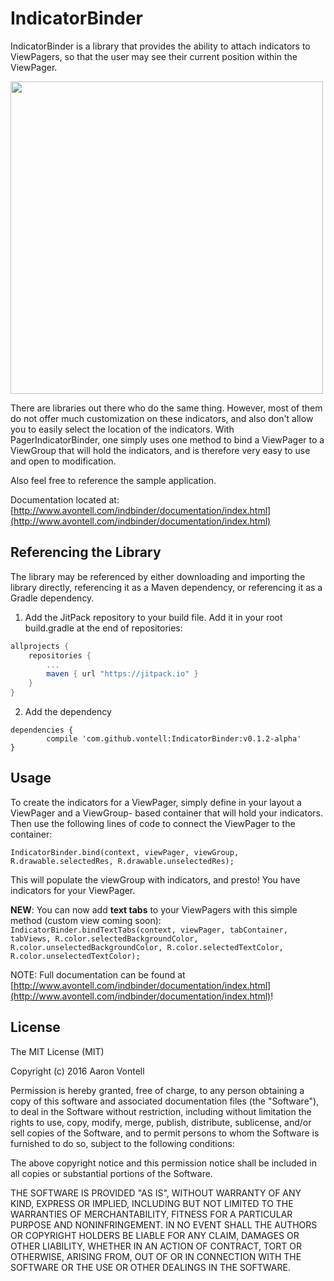 # IndicatorBinder

IndicatorBinder is a library that provides the ability to attach indicators to ViewPagers,
so that the user may see their current position within the ViewPager.

<img src="demo.gif" height="500px" />

There are libraries out there who do the same thing. However, most of them do not offer much
customization on these indicators, and also don't allow you to easily select the location of
the indicators. With PagerIndicatorBinder, one simply uses one method to bind a ViewPager to a
ViewGroup that will hold the indicators, and is therefore very easy to use and open to
modification.

Also feel free to reference the sample application.

Documentation located at: [http://www.avontell.com/indbinder/documentation/index.html](http://www.avontell.com/indbinder/documentation/index.html)

## Referencing the Library

The library may be referenced by either downloading and importing the library directly, referencing
it as a Maven dependency, or referencing it as a Gradle dependency.

1. Add the JitPack repository to your build file. Add it in your root build.gradle at the end of repositories:
```groovy
allprojects {
    repositories {
        ...
        maven { url "https://jitpack.io" }
    }
}
```
2. Add the dependency
```grrovy
dependencies {
        compile 'com.github.vontell:IndicatorBinder:v0.1.2-alpha'
}
```

## Usage

To create the indicators for a ViewPager, simply define in your layout a ViewPager and a ViewGroup-
based container that will hold your indicators. Then use the following lines of code to connect the
ViewPager to the container:

`IndicatorBinder.bind(context, viewPager, viewGroup, R.drawable.selectedRes, R.drawable.unselectedRes);`

This will populate the viewGroup with indicators, and presto! You have indicators for your ViewPager.

**NEW**: You can now add **text tabs** to your ViewPagers with this simple method (custom view coming soon):
`IndicatorBinder.bindTextTabs(context, viewPager, tabContainer, tabViews, R.color.selectedBackgroundColor, R.color.unselectedBackgroundColor, R.color.selectedTextColor, R.color.unselectedTextColor);`

NOTE: Full documentation can be found at [http://www.avontell.com/indbinder/documentation/index.html](http://www.avontell.com/indbinder/documentation/index.html)!

## License
The MIT License (MIT)

Copyright (c) 2016 Aaron Vontell

Permission is hereby granted, free of charge, to any person obtaining a copy of this software and associated documentation files (the "Software"), to deal in the Software without restriction, including without limitation the rights to use, copy, modify, merge, publish, distribute, sublicense, and/or sell copies of the Software, and to permit persons to whom the Software is furnished to do so, subject to the following conditions:

The above copyright notice and this permission notice shall be included in all copies or substantial portions of the Software.

THE SOFTWARE IS PROVIDED "AS IS", WITHOUT WARRANTY OF ANY KIND, EXPRESS OR IMPLIED, INCLUDING BUT NOT LIMITED TO THE WARRANTIES OF MERCHANTABILITY, FITNESS FOR A PARTICULAR PURPOSE AND NONINFRINGEMENT. IN NO EVENT SHALL THE AUTHORS OR COPYRIGHT HOLDERS BE LIABLE FOR ANY CLAIM, DAMAGES OR OTHER LIABILITY, WHETHER IN AN ACTION OF CONTRACT, TORT OR OTHERWISE, ARISING FROM, OUT OF OR IN CONNECTION WITH THE SOFTWARE OR THE USE OR OTHER DEALINGS IN THE SOFTWARE.
